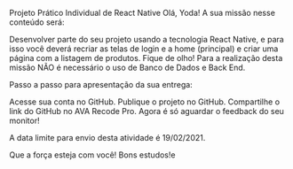 Projeto Prático Individual de React Native
Olá, Yoda!
A sua missão nesse conteúdo será:

Desenvolver parte do seu projeto usando a tecnologia React Native, e para isso você deverá recriar as telas de login e a home (principal) e criar uma página com a listagem de produtos.
Fique de olho! Para a realização desta missão NÃO é necessário o uso de Banco de Dados e Back End.

Passo a passo para apresentação da sua entrega:

Acesse sua conta no GitHub.
Publique o projeto no GitHub.
Compartilhe o link do GitHub no AVA Recode Pro.
Agora é só aguardar o feedback do seu monitor!

A data limite para envio desta atividade é 19/02/2021.

Que a força esteja com você!
Bons estudos!e
